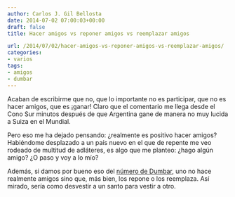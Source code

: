 ```yaml
---
author: Carlos J. Gil Bellosta
date: 2014-07-02 07:00:03+00:00
draft: false
title: Hacer amigos vs reponer amigos vs reemplazar amigos

url: /2014/07/02/hacer-amigos-vs-reponer-amigos-vs-reemplazar-amigos/
categories:
- varios
tags:
- amigos
- dumbar
---
```


Acaban de escribirme que no, que lo importante no es participar, que no es hacer amigos, que es ¡ganar! Claro que el comentario me llega desde el Cono Sur minutos después de que Argentina gane de manera no muy lucida a Suiza en el Mundial.

Pero eso me ha dejado pensando: ¿realmente es positivo hacer amigos? Habiéndome desplazado a un país nuevo en el que de repente me veo rodeado de multitud de adláteres, es algo que me planteo: ¿hago algún amigo? ¿O paso y voy a lo mío?

Además, si damos por bueno eso del [número de Dumbar](http://en.wikipedia.org/wiki/Dunbar's_number), uno no hace realmente amigos sino que, más bien, los repone o los reemplaza. Así mirado, sería como desvestir a un santo para vestir a otro.


